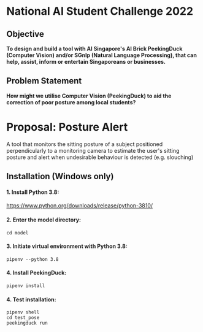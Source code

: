 # <AI Singapore> National AI Student Challenge 2022

## Objective
**To design and build a tool with AI Singapore's AI Brick PeekingDuck (Computer Vision) and/or SGnlp (Natural Language Processing), that can help, assist, inform or entertain Singaporeans or businesses.**

## Problem Statement

**How might we utilise Computer Vision (PeekingDuck) to aid the correction of poor posture among local students?**

# Proposal: Posture Alert

A tool that monitors the sitting posture of a subject positioned perpendicularly to a monitoring camera to estimate the user's sitting posture and alert when undesirable behaviour is detected (e.g. slouching)

## Installation (Windows only)

#### 1. Install Python 3.8:
https://www.python.org/downloads/release/python-3810/

#### 2. Enter the model directory:
``` 
cd model
```

#### 3. Initiate virtual environment with Python 3.8:
```
pipenv --python 3.8
```

#### 4. Install PeekingDuck:
```
pipenv install
```

#### 4. Test installation:
```
pipenv shell
cd test_pose
peekingduck run
```
